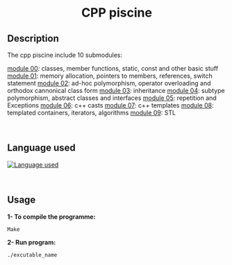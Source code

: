 # <center>CPP piscine</center>

## Description

The cpp piscine include 10 submodules:

[module 00](subjects/cpp_module00.pdf): classes, member functions, static, const and other basic stuff
[module 01](subjects/cpp_module01.pdf): memory allocation, pointers to members, references, switch statement
[module 02](subjects/cpp_module02.pdf): ad-hoc polymorphism, operator overloading and orthodox cannonical class form
[module 03](subjects/cpp_module03.pdf): inheritance
[module 04](subjects/cpp_module04.pdf): subtype polymorphism, abstract classes and interfaces
[module 05](subjects/cpp_module05.pdf): repetition and Exceptions
[module 06](subjects/cpp_module06.pdf): c++ casts
[module 07](subjects/cpp_module07.pdf): c++ templates
[module 08](subjects/cpp_module08.pdf): templated containers, iterators, algorithms
[module 09](subjects/cpp_module09.pdf): STL

<br>

## Language used
[![Language used](https://skills.thijs.gg/icons?i=cpp)](https://skills.thijs.gg)

<br>

## Usage
**1- To compile the programme:**

    Make

**2- Run program:**

	./excutable_name
